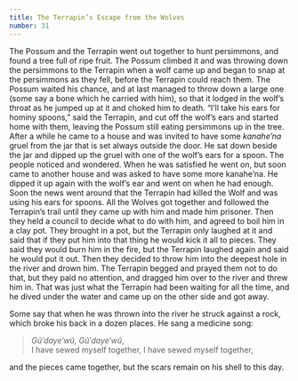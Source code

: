 ```yaml
---
title: The Terrapin’s Escape from the Wolves
number: 31
---
```

The Possum and the Terrapin went out together to hunt persimmons, and found a tree full of ripe fruit. The Possum climbed it and was throwing down the persimmons to the Terrapin when a wolf came up and began to snap at the persimmons as they fell, before the Terrapin could reach them. The Possum waited his chance, and at last managed to throw down a large one (some say a bone which he carried with him), so that it lodged in the wolf’s throat as he jumped up at it and choked him to death. “I’ll take his ears for hominy spoons,” said the Terrapin, and cut off the wolf’s ears and started home with them, leaving the Possum still eating persimmons up in the tree. After a while he came to a house and was invited to have some _kanahe′na_ gruel from the jar that is set always outside the door. He sat down beside the jar and dipped up the gruel with one of the wolf’s ears for a spoon. The people noticed and wondered. When he was satisfied he went on, but soon came to another house and was asked to have some more kanahe′na. He dipped it up again with the wolf’s ear and went on when he had enough. Soon the news went around that the Terrapin had killed the Wolf and was using his ears for spoons. All the Wolves got together and followed the Terrapin’s trail until they came up with him and made him prisoner. Then they held a council to decide what to do with him, and agreed to boil him in a clay pot. They brought in a pot, but the Terrapin only laughed at it and said that if they put him into that thing he would kick it all to pieces. They said they would burn him in the fire, but the Terrapin laughed again and said he would put it out. Then they decided to throw him into the deepest hole in the river and drown him. The Terrapin begged and prayed them not to do that, but they paid no attention, and dragged him over to the river and threw him in. That was just what the Terrapin had been waiting for all the time, and he dived under the water and came up on the other side and got away.

Some say that when he was thrown into the river he struck against a rock, which broke his back in a dozen places. He sang a medicine song:

  > _Gû′daye′wû, Gû′daye′wû_,<br />
  > I have sewed myself together, I have sewed myself together,

and the pieces came together, but the scars remain on his shell to this day.
